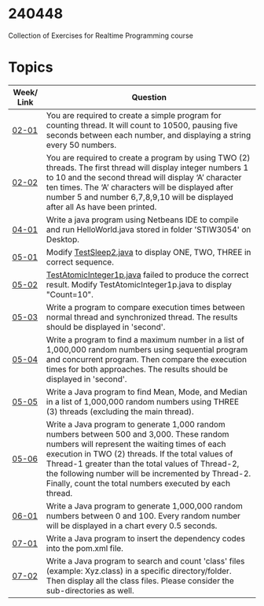 # 240448
Collection of Exercises for Realtime Programming course

# Topics
| Week/ Link    | Question         |
| ------------- | -------------    |
| [02-01](https://github.com/syeel/240448/blob/master/src/main/java/Week02_01/CountTo10500.java) | You are required to create a simple program for counting thread. It will count to 10500, pausing five seconds between each number, and displaying a string every 50 numbers.|
| [02-02](https://github.com/syeel/240448/tree/master/src/main/java/Week02_02)| You are required to create a program by using TWO (2) threads. The first thread will display integer numbers 1 to 10 and the second thread will display ‘A’ character ten times. The ‘A’ characters will be displayed after number 5 and number 6,7,8,9,10 will be displayed after all As have been printed.|
| [04-01](https://github.com/syeel/240448/tree/master/src/main/java/Week04_01)| Write a java program using Netbeans IDE to compile and run HelloWorld.java stored in folder 'STIW3054' on Desktop.|
| [05-01](https://github.com/syeel/240448/tree/master/src/main/java/Week05_01)| Modify [TestSleep2.java](https://github.com/zhamri/STIW3054-RT-Programming/blob/master/src/Week_04/TestSleep2.java) to display ONE, TWO, THREE in correct sequence. |
| [05-02](https://github.com/syeel/240448/tree/master/src/main/java/Week05_02)| [TestAtomicInteger1p.java](https://github.com/zhamri/STIW3054-RT-Programming/blob/master/src/Week_05/TestAtomicInteger1p.java) failed to produce the correct result. Modify TestAtomicInteger1p.java to display "Count=10".|
| [05-03](https://github.com/syeel/240448/tree/master/src/main/java/Week05_03)| Write a program to compare execution times between normal thread and synchronized thread. The results should be displayed in 'second'.|
| [05-04](https://github.com/syeel/240448/tree/master/src/main/java/Week05_04)| Write a program to find a maximum number in a list of 1,000,000 random numbers using sequential program and concurrent program. Then compare the execution times for both approaches. The results should be displayed in 'second'.|
| [05-05](https://github.com/syeel/240448/tree/master/src/main/java/Week05_05)| Write a Java program to find Mean, Mode, and Median in a list of 1,000,000 random numbers using THREE (3) threads (excluding the main thread).|
| [05-06](https://github.com/syeel/240448/tree/master/src/main/java/Week05_06)| Write a Java program to generate 1,000 random numbers between 500 and 3,000. These random numbers will represent the waiting times of each execution in TWO (2) threads. If the total values of Thread-1 greater than the total values of Thread-2, the following number will be incremented by Thread-2. Finally, count the total numbers executed by each thread.|
| [06-01](https://github.com/syeel/240448/tree/master/src/main/java/Week06_01)| Write a Java program to generate 1,000,000 random numbers between 0 and 100. Every random number will be displayed in a chart every 0.5 seconds.|
| [07-01](https://github.com/syeel/240448/tree/master/src/main/java/Week07_01)| Write a Java program to insert the dependency codes into the pom.xml file.|
| [07-02](https://github.com/syeel/240448/tree/master/src/main/java/Week07_02)| Write a Java program to search and count 'class' files (example: Xyz.class) in a specific directory/folder. Then display all the class files. Please consider the sub-directories as well.|



